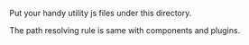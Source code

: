 Put your handy utility js files under this directory. 

The path resolving rule is same with components and plugins.
